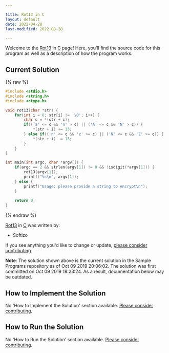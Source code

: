 ```yaml
---

title: Rot13 in C
layout: default
date: 2022-04-28
last-modified: 2022-08-28

---
```


Welcome to the [Rot13](https://sampleprograms.io/projects/rot13) in [C](https://sampleprograms.io/languages/c) page! Here, you'll find the source code for this program as well as a description of how the program works.

## Current Solution

{% raw %}

```c
#include <stdio.h>
#include <string.h>
#include <ctype.h>

void rot13(char *str) {
    for(int i = 0; str[i] != '\0'; i++) {
        char c = *(str + i);
        if(('a' <= c && 'n' > c) || ('A' <= c && 'N' > c)) {
            *(str + i) += 13;
        } else if(('n' <= c && 'z' >= c) || ('N' <= c && 'Z' >= c)) {
            *(str + i) -= 13;
        }
    }
}

int main(int argc, char *argv[]) {
    if(argc == 2 && strlen(argv[1]) != 0 && !isdigit(*argv[1])) {
        rot13(argv[1]);
        printf("%s\n", argv[1]);
    } else {
        printf("Usage: please provide a string to encrypt\n");
    }
    
    return 0;
}
```

{% endraw %}

[Rot13](https://sampleprograms.io/projects/rot13) in [C](https://sampleprograms.io/languages/c) was written by:

- Softizo

If you see anything you'd like to change or update, [please consider contributing](https://github.com/TheRenegadeCoder/sample-programs).

**Note**: The solution shown above is the current solution in the Sample Programs repository as of Oct 09 2019 20:06:02. The solution was first committed on Oct 09 2019 18:23:24. As a result, documentation below may be outdated.

## How to Implement the Solution

No 'How to Implement the Solution' section available. [Please consider contributing](https://github.com/TheRenegadeCoder/sample-programs-website).

## How to Run the Solution

No 'How to Run the Solution' section available. [Please consider contributing](https://github.com/TheRenegadeCoder/sample-programs-website).